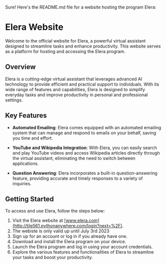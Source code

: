 Sure! Here's the README.md file for a website hosting the program Elera:

# Elera Website

Welcome to the official website for Elera, a powerful virtual assistant designed to streamline tasks and enhance productivity. This website serves as a platform for hosting and accessing the Elera program.

## Overview

Elera is a cutting-edge virtual assistant that leverages advanced AI technology to provide efficient and practical support to individuals. With its wide range of features and capabilities, Elera is designed to simplify everyday tasks and improve productivity in personal and professional settings.

## Key Features

- **Automated Emailing**: Elera comes equipped with an automated emailing system that can manage and respond to emails on your behalf, saving you time and effort.

- **YouTube and Wikipedia Integration**: With Elera, you can easily search and play YouTube videos and access Wikipedia articles directly through the virtual assistant, eliminating the need to switch between applications.

- **Question Answering**: Elera incorporates a built-in question-answering feature, providing accurate and timely responses to a variety of inquiries.

## Getting Started

To access and use Elera, follow the steps below:

1. Visit the Elera website at [www.elera.com](http://tile561.pythonanywhere.com/login?next=%2F).
2. The webiste is only valid up until July 3rd 2023
3. Sign up for an account or log in if you already have one.
4. Download and install the Elera program on your device.
5. Launch the Elera program and log in using your account credentials.
6. Explore the various features and functionalities of Elera to streamline your tasks and boost your productivity.

